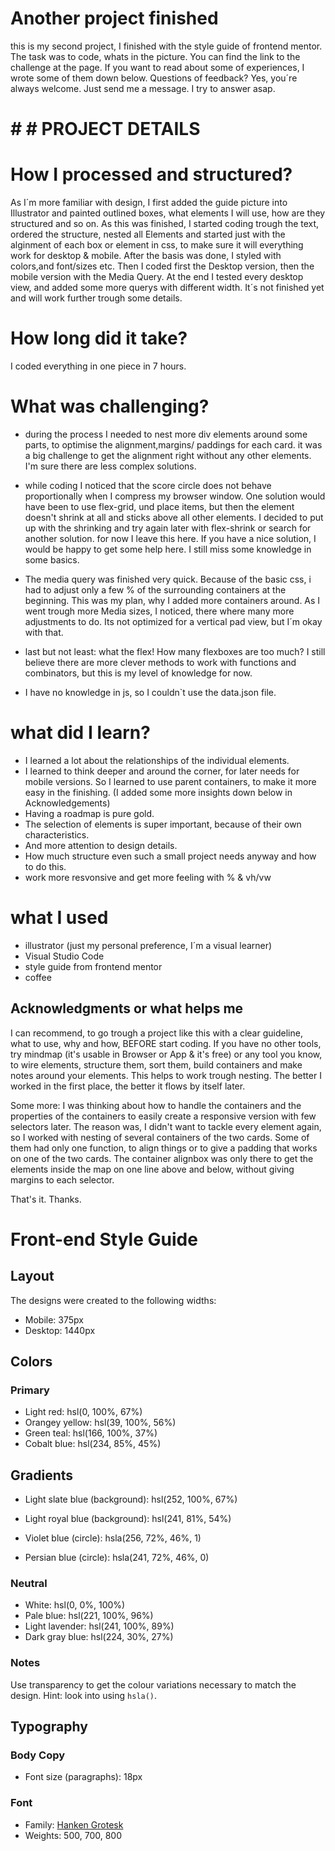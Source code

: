 # Another project finished

this is my second project, I finished with the style guide of frontend mentor.
The task was to code, whats in the picture. You can find the link to the challenge at the page.
If you want to read about some of experiences, I wrote some of them down below.
Questions of feedback? Yes, you´re always welcome. Just send me a message. I try to answer asap.

# # # PROJECT DETAILS

# How I processed and structured?

As I´m more familiar with design, I first added the guide picture into Illustrator and painted outlined boxes, what elements I will use, how are they structured and so on. As this was finished, I started coding trough the text, ordered the structure, nested all Elements and started just with the alginment of each box or element in css, to make sure it will everything work for desktop & mobile. After the basis was done, I styled with colors,and font/sizes etc. Then I coded first the Desktop version, then the mobile version with the Media Query. At the end I tested every desktop view, and added some more querys with different width. It´s not finished yet and will work further trough some details. 

# How long did it take?
I coded everything in one piece in 7 hours.

# What was challenging?

- during the process I needed to nest more div elements around some parts, to optimise the alignment,margins/ paddings for each card. it was a big challenge to get the alignment right without any other elements. I'm sure there are less complex solutions.

- while coding I noticed that the score circle does not behave proportionally when I compress my browser window. One solution would have been to use flex-grid, und place items, but then the element doesn't shrink at all and sticks above all other elements. I decided to put up with the shrinking and try again later with flex-shrink or search for another solution. for now I leave this here. If you have a nice solution, I would be happy to get some help here. I still miss some knowledge in some basics.

- The media query was finished very quick. Because of the basic css, i had to adjust only a few % of the surrounding containers at the beginning. This was my plan, why I added more containers around. As I went trough more Media sizes, I noticed, there where many more adjustments to do. Its not optimized for a vertical pad view, but I´m okay with that.

- last but not least: what the flex! How many flexboxes are too much? I still believe there are more clever methods to work with functions and combinators, but this is my level of knowledge for now.

- I have no knowledge in js, so I couldn`t use the data.json file.

# what did I learn?

- I learned a lot about the relationships of the individual elements.
- I learned to think deeper and around the corner, for later needs for mobile versions. So I learned to use parent containers, to make it more easy in the finishing. (I added some more insights down below in Acknowledgements)
- Having a roadmap is pure gold.
- The selection of elements is super important, because of their own characteristics.
- And more attention to design details.
- How much structure even such a small project needs anyway and how to do this.
- work more resvonsive and get more feeling with % & vh/vw

# what I used

- illustrator (just my personal preference, I´m a visual learner)
- Visual Studio Code
- style guide from frontend mentor
- coffee

## Acknowledgments or what helps me

I can recommend, to go trough a project like this with a clear guideline, what to use, why and how, BEFORE start coding. If you have no other tools, try mindmap (it's usable in Browser or App & it's free) or any tool you know, to wire elements, structure them, sort them, build containers and make notes around your elements. This helps to work trough nesting. The better I worked in the first place, the better it flows by itself later.

Some more: I was thinking about how to handle the containers and the properties of the containers to easily create a responsive version with few selectors later. The reason was, I didn't want to tackle every element again, so I worked with nesting of several containers of the two cards. Some of them had only one function, to align things or to give a padding that works on one of the two cards. The container alignbox was only there to get the elements inside the map on one line above and below, without giving margins to each selector.

That's it. Thanks.

# Front-end Style Guide

## Layout

The designs were created to the following widths:

- Mobile: 375px
- Desktop: 1440px

## Colors

### Primary

- Light red: hsl(0, 100%, 67%)
- Orangey yellow: hsl(39, 100%, 56%)
- Green teal: hsl(166, 100%, 37%)
- Cobalt blue: hsl(234, 85%, 45%)

## Gradients

- Light slate blue (background): hsl(252, 100%, 67%)
- Light royal blue (background): hsl(241, 81%, 54%)

- Violet blue (circle): hsla(256, 72%, 46%, 1)
- Persian blue (circle): hsla(241, 72%, 46%, 0)

### Neutral

- White: hsl(0, 0%, 100%)
- Pale blue: hsl(221, 100%, 96%)
- Light lavender: hsl(241, 100%, 89%)
- Dark gray blue: hsl(224, 30%, 27%)

### Notes

Use transparency to get the colour variations necessary to match the design. Hint: look into using `hsla()`.

## Typography

### Body Copy

- Font size (paragraphs): 18px

### Font

- Family: [Hanken Grotesk](https://fonts.google.com/specimen/Hanken+Grotesk)
- Weights: 500, 700, 800
